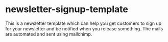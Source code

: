 # newsletter-signup-template
This is a newsletter template which can help you get customers to sign up for your newsletter and be notified when you release something.
The mails are automated and sent using mailchimp.
